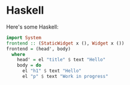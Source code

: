 # Haskell

Here's some Haskell:

```haskell
import System
frontend :: (StaticWidget x (), Widget x ())
frontend = (head', body)
  where
    head' = el "title" $ text "Hello"
    body = do
      el "h1" $ text "Hello"
      el "p" $ text "Work in progress"
```

